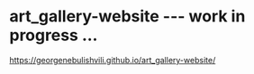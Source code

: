 # art_gallery-website --- work in progress ...
https://georgenebulishvili.github.io/art_gallery-website/
